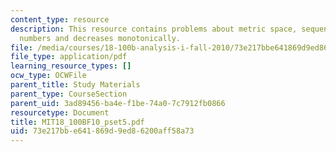 ```yaml
---
content_type: resource
description: This resource contains problems about metric space, sequences of real
  numbers and decreases monotonically.
file: /media/courses/18-100b-analysis-i-fall-2010/73e217bbe641869d9ed86200aff58a73_MIT18_100BF10_pset5.pdf
file_type: application/pdf
learning_resource_types: []
ocw_type: OCWFile
parent_title: Study Materials
parent_type: CourseSection
parent_uid: 3ad89456-ba4e-f1be-74a0-7c7912fb0866
resourcetype: Document
title: MIT18_100BF10_pset5.pdf
uid: 73e217bb-e641-869d-9ed8-6200aff58a73
---
```


